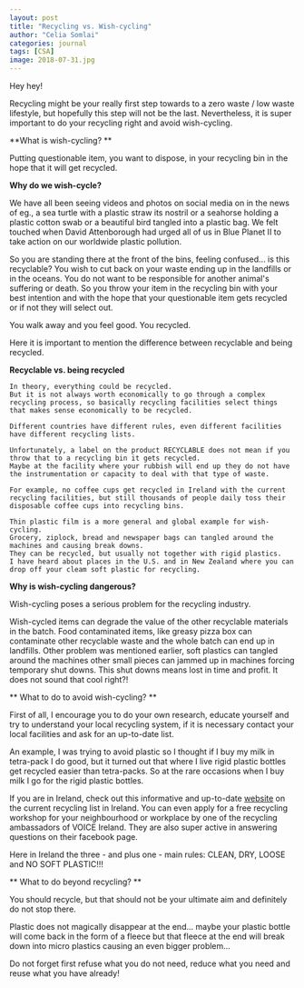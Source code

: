 ```yaml
---
layout: post
title: "Recycling vs. Wish-cycling"
author: "Celia Somlai"
categories: journal
tags: [CSA]
image: 2018-07-31.jpg
---
```


Hey hey!

Recycling might be your really first step towards to a zero waste / low waste lifestyle, but hopefully this step will not be the last.
Nevertheless, it is super important to do your recycling right and avoid wish-cycling.

**What is wish-cycling? **

Putting questionable item, you want to dispose, in your recycling bin in the hope that it will get recycled.

**Why do we wish-cycle?**

We have all been seeing videos and photos on social media on in the news of eg., a sea turtle with a plastic straw its nostril or a seahorse holding a plastic cotton swab or a beautiful bird tangled into a plastic bag.
We felt touched when David Attenborough had urged all of us in Blue Planet II to take action on our worldwide plastic pollution.

So you are standing there at the front of the bins, feeling confused... is this recyclable?
You wish to cut back on your waste ending up in the landfills or in the oceans.
You do not want to be responsible for another animal's suffering or death.
So you throw your item in the recycling bin with your best intention and with the hope that your questionable item gets recycled or if not they will select out.

You walk away and you feel good. You recycled.

Here it is important to mention the difference between recyclable and being recycled.

**Recyclable vs. being recycled**

	In theory, everything could be recycled.
	But it is not always worth economically to go through a complex recycling process, so basically recycling facilities select things that makes sense economically to be recycled.
	
	Different countries have different rules, even different facilities have different recycling lists.
	
	Unfortunately, a label on the product RECYCLABLE does not mean if you throw that to a recycling bin it gets recycled.
	Maybe at the facility where your rubbish will end up they do not have the instrumentation or capacity to deal with that type of waste.
	
	For example, no coffee cups get recycled in Ireland with the current recycling facilities, but still thousands of people daily toss their disposable coffee cups into recycling bins.

	Thin plastic film is a more general and global example for wish-cycling.
	Grocery, ziplock, bread and newspaper bags can tangled around the machines and causing break downs.
	They can be recycled, but usually not together with rigid plastics.
	I have heard about places in the U.S. and in New Zealand where you can drop off your cleam soft plastic for recycling.

**Why is wish-cycling dangerous?**

Wish-cycling poses a serious problem for the recycling industry.

Wish-cycled items can degrade the value of the other recyclable materials in the batch.
Food contaminated items, like greasy pizza box can contaminate other recyclable waste and the whole batch can end up in landfills.
Other problem was mentioned earlier, soft plastics can tangled around the machines other small pieces can jammed up in machines forcing temporary shut downs. 
This shut downs means lost in time and profit. It does not sound that cool right?!

** What to do to avoid wish-cycling? **

First of all, I encourage you to do your own research, educate yourself and try to understand your local recycling system, if it is necessary contact your local facilities and ask for an up-to-date list.

An example, I was trying to avoid plastic so I thought if I buy my milk in tetra-pack I do good, but it turned out that where I live rigid plastic bottles get recycled easier than tetra-packs.
So at the rare occasions when I buy milk I go for the rigid plastic bottles.

If you are in Ireland, check out this informative and up-to-date [website](https://recyclinglistireland.ie/) on the current recycling list in Ireland.
You can even apply for a free recycling workshop for your neighbourhood or workplace by one of the recycling ambassadors of VOICE Ireland.
They are also super active in answering questions on their facebook page.

Here in Ireland the three - and plus one - main rules: CLEAN, DRY, LOOSE and NO SOFT PLASTIC!!!

** What to do beyond recycling? **

You should recycle, but that should not be your ultimate aim and definitely do not stop there.

Plastic does not magically disappear at the end... maybe your plastic bottle will come back in the form of a fleece but that fleece at the end will break down into micro plastics causing an even bigger problem...

Do not forget first refuse what you do not need, reduce what you need and reuse what you have already!